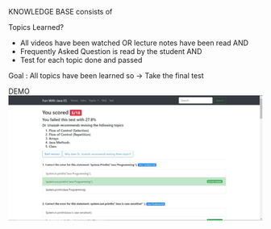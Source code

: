 KNOWLEDGE BASE consists of

Topics Learned?
- All videos have been watched OR lecture notes have been read
AND
- Frequently Asked Question is read by the student
AND
- Test for each topic done and passed

Goal : All topics have been learned so -> Take the final test


DEMO
![image](/demo.jpg)

